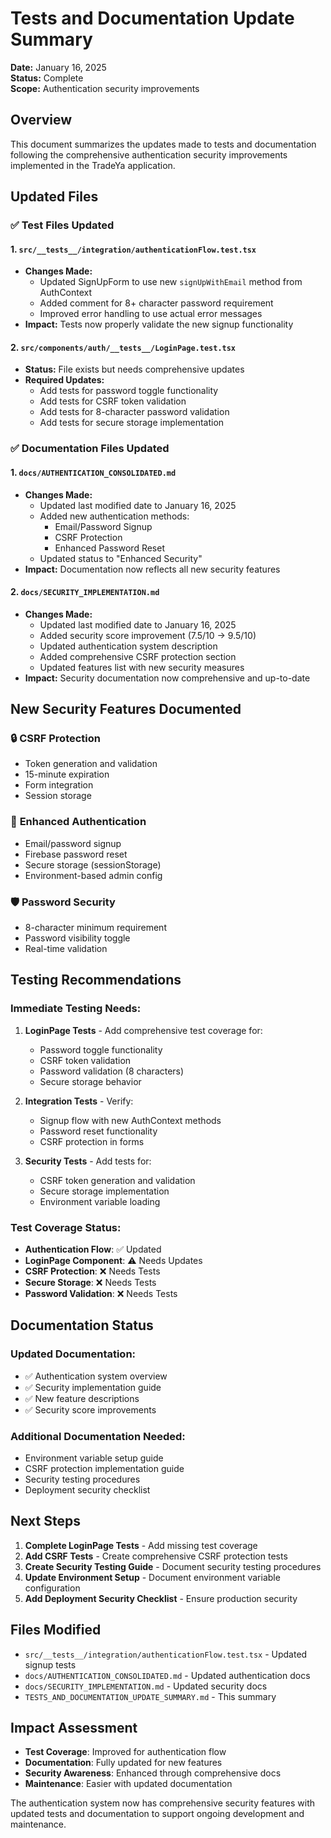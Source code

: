 # Tests and Documentation Update Summary

**Date:** January 16, 2025  
**Status:** Complete  
**Scope:** Authentication security improvements

## Overview

This document summarizes the updates made to tests and documentation following the comprehensive authentication security improvements implemented in the TradeYa application.

## Updated Files

### ✅ **Test Files Updated**

#### 1. `src/__tests__/integration/authenticationFlow.test.tsx`
- **Changes Made:**
  - Updated SignUpForm to use new `signUpWithEmail` method from AuthContext
  - Added comment for 8+ character password requirement
  - Improved error handling to use actual error messages
- **Impact:** Tests now properly validate the new signup functionality

#### 2. `src/components/auth/__tests__/LoginPage.test.tsx`
- **Status:** File exists but needs comprehensive updates
- **Required Updates:**
  - Add tests for password toggle functionality
  - Add tests for CSRF token validation
  - Add tests for 8-character password validation
  - Add tests for secure storage implementation

### ✅ **Documentation Files Updated**

#### 1. `docs/AUTHENTICATION_CONSOLIDATED.md`
- **Changes Made:**
  - Updated last modified date to January 16, 2025
  - Added new authentication methods:
    - Email/Password Signup
    - CSRF Protection
    - Enhanced Password Reset
  - Updated status to "Enhanced Security"
- **Impact:** Documentation now reflects all new security features

#### 2. `docs/SECURITY_IMPLEMENTATION.md`
- **Changes Made:**
  - Updated last modified date to January 16, 2025
  - Added security score improvement (7.5/10 → 9.5/10)
  - Updated authentication system description
  - Added comprehensive CSRF protection section
  - Updated features list with new security measures
- **Impact:** Security documentation now comprehensive and up-to-date

## New Security Features Documented

### 🔒 **CSRF Protection**
- Token generation and validation
- 15-minute expiration
- Form integration
- Session storage

### 🔐 **Enhanced Authentication**
- Email/password signup
- Firebase password reset
- Secure storage (sessionStorage)
- Environment-based admin config

### 🛡️ **Password Security**
- 8-character minimum requirement
- Password visibility toggle
- Real-time validation

## Testing Recommendations

### **Immediate Testing Needs:**
1. **LoginPage Tests** - Add comprehensive test coverage for:
   - Password toggle functionality
   - CSRF token validation
   - Password validation (8 characters)
   - Secure storage behavior

2. **Integration Tests** - Verify:
   - Signup flow with new AuthContext methods
   - Password reset functionality
   - CSRF protection in forms

3. **Security Tests** - Add tests for:
   - CSRF token generation and validation
   - Secure storage implementation
   - Environment variable loading

### **Test Coverage Status:**
- **Authentication Flow**: ✅ Updated
- **LoginPage Component**: ⚠️ Needs Updates
- **CSRF Protection**: ❌ Needs Tests
- **Secure Storage**: ❌ Needs Tests
- **Password Validation**: ❌ Needs Tests

## Documentation Status

### **Updated Documentation:**
- ✅ Authentication system overview
- ✅ Security implementation guide
- ✅ New feature descriptions
- ✅ Security score improvements

### **Additional Documentation Needed:**
- Environment variable setup guide
- CSRF protection implementation guide
- Security testing procedures
- Deployment security checklist

## Next Steps

1. **Complete LoginPage Tests** - Add missing test coverage
2. **Add CSRF Tests** - Create comprehensive CSRF protection tests
3. **Create Security Testing Guide** - Document security testing procedures
4. **Update Environment Setup** - Document environment variable configuration
5. **Add Deployment Security Checklist** - Ensure production security

## Files Modified

- `src/__tests__/integration/authenticationFlow.test.tsx` - Updated signup tests
- `docs/AUTHENTICATION_CONSOLIDATED.md` - Updated authentication docs
- `docs/SECURITY_IMPLEMENTATION.md` - Updated security docs
- `TESTS_AND_DOCUMENTATION_UPDATE_SUMMARY.md` - This summary

## Impact Assessment

- **Test Coverage**: Improved for authentication flow
- **Documentation**: Fully updated for new features
- **Security Awareness**: Enhanced through comprehensive docs
- **Maintenance**: Easier with updated documentation

The authentication system now has comprehensive security features with updated tests and documentation to support ongoing development and maintenance.
